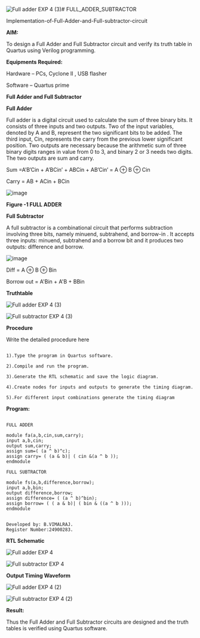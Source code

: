![Full adder EXP 4 (3)](https://github.com/user-attachments/assets/a0810623-2296-497c-aa2a-351c811fa1ad)# FULL_ADDER_SUBTRACTOR

Implementation-of-Full-Adder-and-Full-subtractor-circuit

**AIM:**

To design a Full Adder and Full Subtractor circuit and verify its truth table in Quartus using Verilog programming.

**Equipments Required:**

Hardware – PCs, Cyclone II , USB flasher

Software – Quartus prime

**Full Adder and Full Subtractor**

**Full Adder**

Full adder is a digital circuit used to calculate the sum of three binary bits. It consists of three inputs and two outputs. Two of the input variables, denoted by A and B, represent the two significant bits to be added. The third input, Cin, represents the carry from the previous lower significant position. Two outputs are necessary because the arithmetic sum of three binary digits ranges in value from 0 to 3, and binary 2 or 3 needs two digits. The two outputs are sum and carry.

Sum =A’B’Cin + A’BCin’ + ABCin + AB’Cin’ = A ⊕ B ⊕ Cin 

Carry = AB + ACin + BCin

![image](https://github.com/naavaneetha/FULL_ADDER_SUBTRACTOR/assets/154305477/0f30ba51-5ffb-4198-845f-18e054f675e7)

**Figure -1 FULL ADDER**

**Full Subtractor**

A full subtractor is a combinational circuit that performs subtraction involving three bits, namely minuend, subtrahend, and borrow-in . It accepts three inputs: minuend, subtrahend and a borrow bit and it produces two outputs: difference and borrow.

![image](https://github.com/naavaneetha/FULL_ADDER_SUBTRACTOR/assets/154305477/02b24f51-ab51-4304-9ad6-7b81ffc1ead5)

Diff = A ⊕ B ⊕ Bin 

Borrow out = A'Bin + A'B + BBin

**Truthtable**

![Full adder EXP 4 (3)](https://github.com/user-attachments/assets/c6cfe465-e813-42ac-9d43-3723d740a26a)


![Full subtractor EXP 4 (3)](https://github.com/user-attachments/assets/fa3dbb52-4883-43dd-a709-a3af23aaddc1)

**Procedure**

Write the detailed procedure here

```

1).Type the program in Quartus software.

2).Compile and run the program.

3).Generate the RTL schematic and save the logic diagram.

4).Create nodes for inputs and outputs to generate the timing diagram.

5).For different input combinations generate the timing diagram

```

**Program:**
```

FULL ADDER

module fa(a,b,cin,sum,carry);
input a,b,cin;
output sum,carry;
assign sum=( (a ^ b)^c);
assign carry= ( (a & b)| ( cin &(a ^ b ));
endmodule

FULL SUBTRACTOR

module fs(a,b,difference,borrow);
input a,b,bin;
output difference,borrow;
assign difference= ( (a ^ b)^bin);
assign borrow= ( ( a & b)| ( bin & ((a ^ b )));
endmodule

```

```

Developed by: B.VIMALRAJ.
Register Number:24900283.

```
**RTL Schematic**


![Full adder EXP 4](https://github.com/user-attachments/assets/d5f02dd3-cc66-495c-883d-8925c1cb4d2c)



![Full subtractor EXP 4](https://github.com/user-attachments/assets/9adacc8d-6246-494c-b5d1-d2a3ded1a198)



**Output Timing Waveform**


![Full adder EXP 4 (2)](https://github.com/user-attachments/assets/a6c538cc-0c80-4a39-a60d-2b756323ca24)



![Full subtractor EXP 4 (2)](https://github.com/user-attachments/assets/efe2f1da-9eca-4acf-bd0c-d98522d59cba)


**Result:**

Thus the Full Adder and Full Subtractor circuits are designed and the truth tables is verified using Quartus software.



